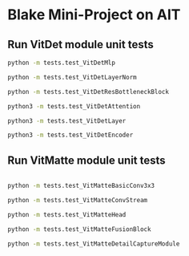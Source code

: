 # Blake Mini-Project on AIT

## Run VitDet module unit tests 

```bash
python -m tests.test_VitDetMlp

python -m tests.test_VitDetLayerNorm

python -m tests.test_VitDetResBottleneckBlock

python3 -m tests.test_VitDetAttention

python3 -m tests.test_VitDetLayer

python3 -m tests.test_VitDetEncoder

```

## Run VitMatte module unit tests 

```bash

python -m tests.test_VitMatteBasicConv3x3

python -m tests.test_VitMatteConvStream

python -m tests.test_VitMatteHead

python -m tests.test_VitMatteFusionBlock

python -m tests.test_VitMatteDetailCaptureModule
```